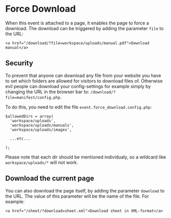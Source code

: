 # Force Download #

When this event is attached to a page, it enables the page to force a download. The download can be triggered by adding the parameter `file` to the URL:

	<a href="/download/?file=workspace/uploads/manual.pdf">Download manual</a>

## Security ##

To prevent that anyone can download any file from your website you have to set which folders are allowed for visitors to download files of. Otherwise evil people can download your config-settings for example simply by changing the URL in the browser bar to: `/download/?file=manifest/config.php`.

To do this, you need to edit the file `event.force_download.config.php`:

	$allowedDirs = array(
	  'workspace/uploads',
	  'workspace/uploads/manuals',
	  'workspace/uploads/images',
	  
	  ...etc...
	  
	);

Please note that each dir should be mentioned individualy, so a wildcard like `workspace/uploads/*` will not work.

## Download the current page ##

You can also download the page itself, by adding the parameter `download` to the URL. The value of this parameter will be the name of the file. For example:

	<a href="/sheet/?download=sheet.xml">Download sheet in XML-format</a>